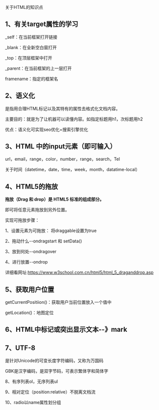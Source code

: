 关于HTML的知识点

## 1、<a target=''>有关target属性的学习

_self：在当前框架打开链接

_blank：在全新空白窗打开

_top：在顶层框架中打开

_parent：在当前框架的上一层打开

framename：指定的框架名

## 2、语义化

是指用合理HTML标记以及其特有的属性去格式化文档内容。

主要目的：就是为了让机器可以读懂内容。如指定标题用h1，次标题用h2

优点：语义化可实现seo优化=搜索引擎优化

## 3、HTML 中的input元素（即可输入）

url，email，range，color，number，range，search，Tel

关于时间（datetime，date，time，week，month，datatime-local）

## 4、HTML5的拖放

**拖放（Drag 和 drop）是 HTML5 标准的组成部分。**

即可将任意元素拖放到另外位置。

实现可拖放步骤：

1、设置元素为可拖放：<imag draggable=true> 将draggable设置为true

2、拖动什么--ondragstart 和 setData()

3、放到何处--ondragover

4、进行放置--ondrop

详细看网址:https://www.w3school.com.cn/html5/html_5_draganddrop.asp

## 5、获取用户位置

getCurrentPositiion()：获取用户当前位置放入一个值中

getLocation()：地图定位



## 6、HTML中标记或突出显示文本--》mark



## 7、UTF-8

是针对Unicode的可变长度字符编码，又称为万国码

GBK是汉字编码，是双字节码，可表示繁体字和简体字



8、有序列表ol，无序列表ul

9、相对定位（position:relative）不脱离文档流

10、radio以name属性划分组

